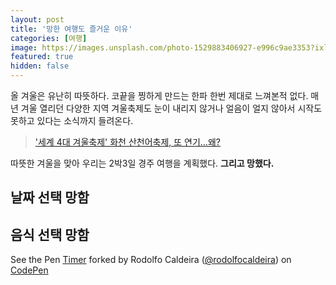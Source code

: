 ```yaml
---
layout: post
title: '망한 여행도 즐거운 이유'
categories: [여행]
image: https://images.unsplash.com/photo-1529883406927-e996c9ae3353?ixlib=rb-1.2.1&ixid=eyJhcHBfaWQiOjEyMDd9&auto=format&fit=crop&w=3300&q=80
featured: true
hidden: false
---
```


올 겨울은 유난히 따뜻하다. 코끝을 찡하게 만드는 한파 한번 제대로 느껴본적 없다. 매년 겨울 열리던 다양한 지역 겨울축제도 눈이 내리지 않거나 얼음이 얼지 않아서 시작도 못하고 있다는 소식까지 들려온다.

>['세계 4대 겨울축제' 화천 산천어축제, 또 연기…왜?](https://news.mt.co.kr/mtview.php?no=2020011116223081879)

따뜻한 겨울을 맞아 우리는 2박3일 경주 여행을 계획했다. **그리고 망했다.**

## 날짜 선택 망함

## 음식 선택 망함

<p data-height="268" data-theme-id="0" data-slug-hash="uAoCb" data-user="rodolfocaldeira" data-default-tab="result" class='codepen'>See the Pen <a href='http://codepen.io/rodolfocaldeira/pen/uAoCb'>Timer</a> forked by Rodolfo Caldeira (<a href='http://codepen.io/rodolfocaldeira'>@rodolfocaldeira</a>) on <a href='http://codepen.io'>CodePen</a></p>
<script src="http://codepen.io/assets/embed/ei.js"> </script>